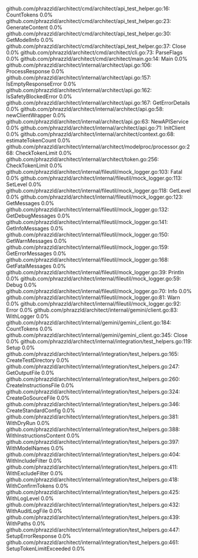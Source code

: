 github.com/phrazzld/architect/cmd/architect/api_test_helper.go:16:			CountTokens			0.0%
github.com/phrazzld/architect/cmd/architect/api_test_helper.go:23:			GenerateContent			0.0%
github.com/phrazzld/architect/cmd/architect/api_test_helper.go:30:			GetModelInfo			0.0%
github.com/phrazzld/architect/cmd/architect/api_test_helper.go:37:			Close				0.0%
github.com/phrazzld/architect/cmd/architect/cli.go:73:					ParseFlags			0.0%
github.com/phrazzld/architect/cmd/architect/main.go:14:					Main				0.0%
github.com/phrazzld/architect/internal/architect/api.go:106:				ProcessResponse			0.0%
github.com/phrazzld/architect/internal/architect/api.go:157:				IsEmptyResponseError		0.0%
github.com/phrazzld/architect/internal/architect/api.go:162:				IsSafetyBlockedError		0.0%
github.com/phrazzld/architect/internal/architect/api.go:167:				GetErrorDetails			0.0%
github.com/phrazzld/architect/internal/architect/api.go:58:				newClientWrapper		0.0%
github.com/phrazzld/architect/internal/architect/api.go:63:				NewAPIService			0.0%
github.com/phrazzld/architect/internal/architect/api.go:71:				InitClient			0.0%
github.com/phrazzld/architect/internal/architect/context.go:68:				estimateTokenCount		0.0%
github.com/phrazzld/architect/internal/architect/modelproc/processor.go:268:		CheckTokenLimit			0.0%
github.com/phrazzld/architect/internal/architect/token.go:256:				CheckTokenLimit			0.0%
github.com/phrazzld/architect/internal/fileutil/mock_logger.go:103:			Fatal				0.0%
github.com/phrazzld/architect/internal/fileutil/mock_logger.go:113:			SetLevel			0.0%
github.com/phrazzld/architect/internal/fileutil/mock_logger.go:118:			GetLevel			0.0%
github.com/phrazzld/architect/internal/fileutil/mock_logger.go:123:			GetMessages			0.0%
github.com/phrazzld/architect/internal/fileutil/mock_logger.go:132:			GetDebugMessages		0.0%
github.com/phrazzld/architect/internal/fileutil/mock_logger.go:141:			GetInfoMessages			0.0%
github.com/phrazzld/architect/internal/fileutil/mock_logger.go:150:			GetWarnMessages			0.0%
github.com/phrazzld/architect/internal/fileutil/mock_logger.go:159:			GetErrorMessages		0.0%
github.com/phrazzld/architect/internal/fileutil/mock_logger.go:168:			GetFatalMessages		0.0%
github.com/phrazzld/architect/internal/fileutil/mock_logger.go:39:			Println				0.0%
github.com/phrazzld/architect/internal/fileutil/mock_logger.go:59:			Debug				0.0%
github.com/phrazzld/architect/internal/fileutil/mock_logger.go:70:			Info				0.0%
github.com/phrazzld/architect/internal/fileutil/mock_logger.go:81:			Warn				0.0%
github.com/phrazzld/architect/internal/fileutil/mock_logger.go:92:			Error				0.0%
github.com/phrazzld/architect/internal/gemini/client.go:83:				WithLogger			0.0%
github.com/phrazzld/architect/internal/gemini/gemini_client.go:184:			CountTokens			0.0%
github.com/phrazzld/architect/internal/gemini/gemini_client.go:345:			Close				0.0%
github.com/phrazzld/architect/internal/integration/test_helpers.go:119:			Setup				0.0%
github.com/phrazzld/architect/internal/integration/test_helpers.go:165:			CreateTestDirectory		0.0%
github.com/phrazzld/architect/internal/integration/test_helpers.go:247:			GetOutputFile			0.0%
github.com/phrazzld/architect/internal/integration/test_helpers.go:260:			CreateInstructionsFile		0.0%
github.com/phrazzld/architect/internal/integration/test_helpers.go:324:			CreateGoSourceFile		0.0%
github.com/phrazzld/architect/internal/integration/test_helpers.go:346:			CreateStandardConfig		0.0%
github.com/phrazzld/architect/internal/integration/test_helpers.go:381:			WithDryRun			0.0%
github.com/phrazzld/architect/internal/integration/test_helpers.go:388:			WithInstructionsContent		0.0%
github.com/phrazzld/architect/internal/integration/test_helpers.go:397:			WithModelNames			0.0%
github.com/phrazzld/architect/internal/integration/test_helpers.go:404:			WithIncludeFilter		0.0%
github.com/phrazzld/architect/internal/integration/test_helpers.go:411:			WithExcludeFilter		0.0%
github.com/phrazzld/architect/internal/integration/test_helpers.go:418:			WithConfirmTokens		0.0%
github.com/phrazzld/architect/internal/integration/test_helpers.go:425:			WithLogLevel			0.0%
github.com/phrazzld/architect/internal/integration/test_helpers.go:432:			WithAuditLogFile		0.0%
github.com/phrazzld/architect/internal/integration/test_helpers.go:439:			WithPaths			0.0%
github.com/phrazzld/architect/internal/integration/test_helpers.go:447:			SetupErrorResponse		0.0%
github.com/phrazzld/architect/internal/integration/test_helpers.go:461:			SetupTokenLimitExceeded		0.0%
